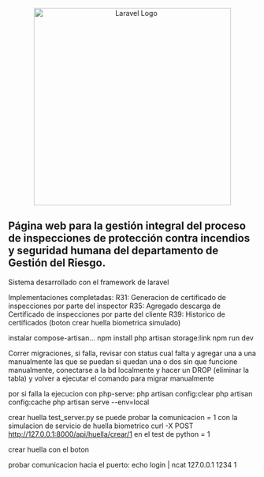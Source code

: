 <p align="center"><a href="https://laravel.com" target="_blank"><img src="https://raw.githubusercontent.com/laravel/art/master/logo-lockup/5%20SVG/2%20CMYK/1%20Full%20Color/laravel-logolockup-cmyk-red.svg" width="400" alt="Laravel Logo"></a></p>

## Página web para la gestión integral del proceso de inspecciones de protección contra incendios y seguridad humana del departamento de Gestión del Riesgo.

Sistema desarrollado con el framework de laravel

Implementaciones completadas:
R31: Generacion de certificado de inspecciones por parte del inspector
R35: Agregado descarga de Certificado de inspecciones por parte del cliente
R39: Historico de certificados
(boton crear huella biometrica simulado)

instalar compose-artisan...
npm install
php artisan storage:link
npm run dev


Correr migraciones, si falla, revisar con status cual falta y agregar una a una manualmente las que se puedan
si quedan una o dos sin que funcione manualmente, conectarse a la bd localmente y hacer un DROP (eliminar la tabla) y volver a ejecutar el comando para migrar manualmente

por si falla la ejecucion con php-serve:
php artisan config:clear
php artisan config:cache
php artisan serve --env=local




crear huella
test_server.py se puede probar la comunicacion = 1 con la simulacion de servicio de huella biometrico
curl -X POST http://127.0.0.1:8000/api/huella/crear/1
en el test de python = 1

crear huella con el boton

probar comunicacion hacia el puerto:
echo login | ncat 127.0.0.1 1234
1


